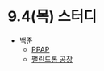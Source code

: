 # 9.4(목) 스터디

- 백준
  - [PPAP](https://www.acmicpc.net/problem/16120)
  - [팰린드롬 공장](https://www.acmicpc.net/problem/1053)
